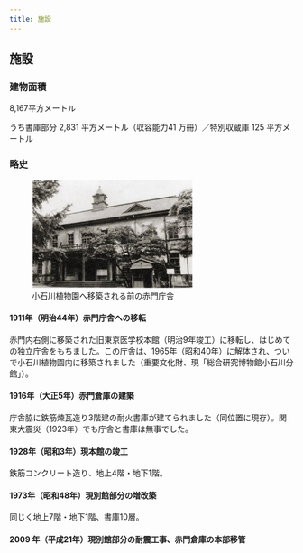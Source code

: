 ```yaml
---
title: 施設
---
```


<h2 class="h03 mt2">施設</h2>

<h3 class="h04 mt2">建物面積</h3>

8,167平方メートル

うち書庫部分 2,831 平方メートル（収容能力41 万冊）／特別収蔵庫 125
      平方メートル

<h3 class="h04 mt2">略史</h3>

<figure class="mb1">
    <img
        src="/assets/img/about/about_hi_akamon.jpeg"
        alt="小石川植物園へ移築される前の赤門庁舎"
    />
    <figcaption>小石川植物園へ移築される前の赤門庁舎</figcaption>
</figure>

#### 1911年（明治44年）赤門庁舎への移転

赤門内右側に移築された旧東京医学校本館（明治9年竣工）に移転し、はじめての独立庁舎をもちました。この庁舎は、1965年（昭和40年）に解体され、ついで小石川植物園内に移築されました（重要文化財、現「総合研究博物館小石川分館」）。

#### 1916年（大正5年）赤門倉庫の建築

庁舎脇に鉄筋煉瓦造り3階建の耐火書庫が建てられました（同位置に現存）。関東大震災（1923年）でも庁舎と書庫は無事でした。

#### 1928年（昭和3年）現本館の竣工

鉄筋コンクリート造り、地上4階・地下1階。

#### 1973年（昭和48年）現別館部分の増改築

同じく地上7階・地下1階、書庫10層。

#### 2009 年（平成21年）現別館部分の耐震工事、赤門倉庫の本部移管